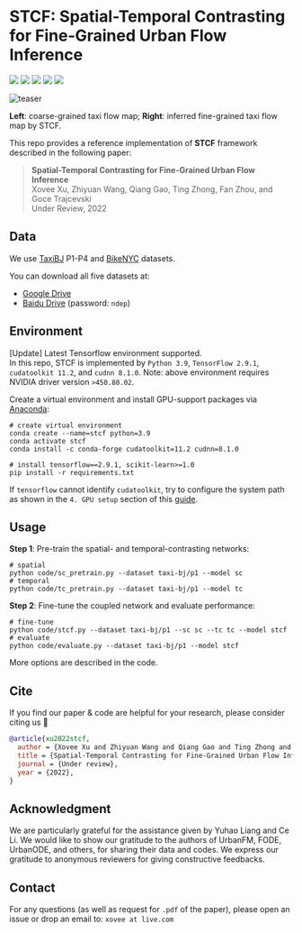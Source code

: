 # STCF: Spatial-Temporal Contrasting for Fine-Grained Urban Flow Inference 

![](https://img.shields.io/badge/Under_Review-2022-blue)
![](https://img.shields.io/badge/python-3.9-green)
![](https://img.shields.io/badge/tensorflow-2.9.1-green)
![](https://img.shields.io/badge/cudatoolkit-11.2-green)
![](https://img.shields.io/badge/cudnn-8.1.0-green)

![teaser](./img/teaser.gif)

**Left**: coarse-grained taxi flow map; 
**Right**: inferred fine-grained taxi flow map by STCF. 

This repo provides a reference implementation of **STCF** framework described in the following paper:
> **Spatial-Temporal Contrasting for Fine-Grained Urban Flow Inference**  
> Xovee Xu, Zhiyuan Wang, Qiang Gao, Ting Zhong, Fan Zhou, and Goce Trajcevski  
> Under Review, 2022

## Data

We use [TaxiBJ](https://github.com/yoshall/UrbanFM) P1-P4 and [BikeNYC](https://www.ijcai.org/proceedings/2020/180) datasets.

You can download all five datasets at:

- [Google Drive](https://drive.google.com/drive/folders/1_YgQfrNVrJzsyoTPvu1uhV40tnpuBYVK?usp=sharing) 
- [Baidu Drive](https://pan.baidu.com/s/1r4G4xYtAdamcBaO3V-S01w)  (password: `ndep`)

## Environment

[Update] Latest Tensorflow environment supported.  
In this repo, STCF is implemented by `Python 3.9`, `TensorFlow 2.9.1`, `cudatoolkit 11.2`, and `cudnn 8.1.0`.
Note: above environment requires NVIDIA driver version `>450.80.02`. 

Create a virtual environment and install GPU-support packages via [Anaconda](https://www.anaconda.com/):
```shell
# create virtual environment
conda create --name=stcf python=3.9
conda activate stcf
conda install -c conda-forge cudatoolkit=11.2 cudnn=8.1.0

# install tensorflow==2.9.1, scikit-learn>=1.0
pip install -r requirements.txt
```

If `tensorflow` cannot identify `cudatoolkit`, try to configure the system path as shown in the `4. GPU setup` section of this [guide](https://www.tensorflow.org/install/pip).

## Usage

**Step 1**: Pre-train the spatial- and temporal-contrasting networks:
```shell
# spatial
python code/sc_pretrain.py --dataset taxi-bj/p1 --model sc 
# temporal
python code/tc_pretrain.py --dataset taxi-bj/p1 --model tc  
```

**Step 2**: Fine-tune the coupled network and evaluate performance:
```shell
# fine-tune
python code/stcf.py --dataset taxi-bj/p1 --sc sc --tc tc --model stcf
# evaluate
python code/evaluate.py --dataset taxi-bj/p1 --model stcf
```

More options are described in the code. 

## Cite

If you find our paper & code are helpful for your research, 
please consider citing us :heart_decoration:

```bibtex
@article{xu2022stcf, 
  author = {Xovee Xu and Zhiyuan Wang and Qiang Gao and Ting Zhong and Fan Zhou and Goce Trajcevski}, 
  title = {Spatial-Temporal Contrasting for Fine-Grained Urban Flow Inference}, 
  journal = {Under review}, 
  year = {2022}, 
}
```

## Acknowledgment

We are particularly grateful for the assistance given by Yuhao Liang and Ce Li. 
We would like to show our gratitude to the authors of UrbanFM, 
FODE, UrbanODE, and others, for sharing their data and codes. 
We express our gratitude to anonymous reviewers for giving constructive feedbacks.

## Contact

For any questions (as well as request for `.pdf` of the paper), 
please open an issue or drop an email to: `xovee at live.com`
